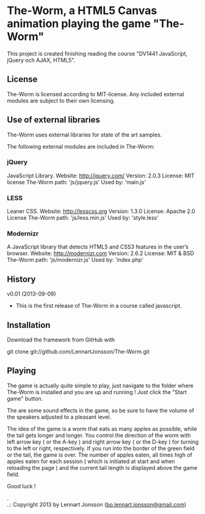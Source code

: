 The-Worm, a HTML5 Canvas animation playing the game "The-Worm"
==============================================================

This project is created finishing reading the course "DV1441 JavaScript, jQuery och AJAX, HTML5".


License
-------

The-Worm is licensed according to MIT-license. 
Any included external modules are subject to their own licensing.


Use of external libraries
-------------------------

The-Worm uses external libraries for state of the art samples.

The following external modules are included in The-Worm:


### jQuery
JavaScript Library.
Website: http://jquery.com/
Version: 2.0.3
License: MIT license
The-Worm path: 'js/jquery.js'
Used by: 'main.js'


### LESS
Leaner CSS.
Website: http://lesscss.org
Version: 1.3.0
License: Apache 2.0 License
The-Worm path: 'js/less.min.js'
Used by: 'style.less'


### Modernizr
A JavaScript library that detects HTML5 and CSS3 features in the user’s browser.
Website: http://modernizr.com
Version: 2.6.2
License: MIT & BSD
The-Worm path: 'js/modernizr.js'
Used by: 'index.php'


History
-------

v0.01 (2013-09-09)
* This is the first release of The-Worm in a course called javascript.


Installation
------------

Download the framework from GitHub with

git clone git://github.com/LennartJonsson/The-Worm.git

Playing
-------

The game is actually quite simple to play, just navigate to the folder where The-Worm is installed and you are up and running !
Just click the "Start game" button.

The are some sound effects in the game, so be sure to have the volume of the speakers adjusted to a pleasant level.

The idea of the game is a worm that eats as many apples as possible, while the tail gets longer and longer.
You control the direction of the worm with left arrow key ( or the A-key ) and right arrow key ( or the D-key ) for turning to the left or right, respectively.
If you run into the border of the green field or the tail, the game is over.
The number of apples eaten, all times high of apples eaten for each session ( which is initiated at start and when reloading the page ) and the current tail length is displayed above the game field.

Good luck !

 .   
..:  Copyright 2013 by Lennart Jonsson (bo.lennart.jonsson@gmail.com)
